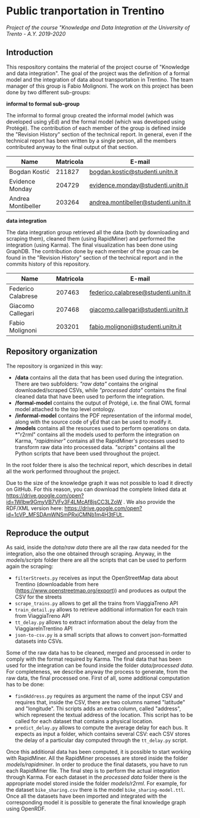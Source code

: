 # Public tranportation in Trentino
*Project of the course "Knowledge and Data Integration at the University of Trento - A.Y. 2019-2020*

## Introduction
This respository contains the material of the project course of "Knowledge and data integration". The goal of the project was the definition of a formal model and the integration of data about transportation in Trentino. The team manager of this group is Fabio Molignoni. The work on this project has been done by two different sub-groups:

**informal to formal sub-group**

The informal to formal group created the informal model (which was developed using yEd) and the formal model (which was developed using Protégé). The contribution of each member of the group is defined inside the "Revision History" section of the technical report. In general, even if the technical report has been written by a single person, all the members contributed anyway to the final output of that section.

| Name        | Matricola  | E-mail  |
| ------------- | ------------- | ----- |
| Bogdan Kostić      | 211827 | bogdan.kostic@studenti.unitn.it |
| Evidence Monday      | 204729     |   evidence.monday@studenti.unitn.it |
| Andrea Montibeller | 203264     | andrea.montibeller@studenti.unitn.it |

**data integration**

The data integration group retrieved all the data (both by downloading and scraping them), cleaned them (using RapidMiner) and performed the integration (using Karma). The final visualization has been done using GraphDB. The contribution done by each member of the group can be found in the "Revision History" section of the technical report and in the commits history of this repository.

| Name        | Matricola  | E-mail  |
| ------------- |-------------| -----|
| Federico Calabrese      | 207463 | federico.calabrese@studenti.unitn.it |
| Giacomo Callegari     | 207468     | giacomo.callegari@studenti.unitn.it |
| Fabio Molignoni | 203201     | fabio.molignoni@studenti.unitn.it |

## Repository organization
The repository is organized in this way:
- **/data** contains all the data that has been used during the integration. There are two subfolders: *"raw data"* contains the original downloaded/scraped CSVs, while *"processed data"* contains the final cleaned data that have been used to perform the integration.
- **/formal-model** contains the output of Protégé, i.e. the final OWL formal model attached to the top level ontology.
- **/informal-model** contains the PDF representation of the informal model, along with the source code of yEd that can be used to modify it.
- **/models** contains all the resources used to perform operations on data. *"r2rml" contains all the models used to perform the integration on Karma, *"rapidminer"* contains all the RapidMiner's processes used to transform raw data into processed data. *"scripts"* contains all the Python scripts that have been used throughout the project.

In the root folder there is also the technical report, which describes in detail all the work performed throughout the project.

Due to the size of the knowledge graph it was not possible to load it directly on GitHub. For this reason, you can download the complete linked data at https://drive.google.com/open?id=1WIbw9GmyVB7VFv3F4LMcAf8jsCC3LZoW . We also provide the RDF/XML version here: https://drive.google.com/open?id=1cVP_MFSDAmWNSmPRxjCMNb1m4H3tFUt_

## Reproduce the output
As said, inside the *data/raw data* there are all the raw data needed for the integration, also the one obtained through scraping. Anyway, in the *models/scripts* folder there are all the scripts that can be used to perform again the scraping:
-   `filterStreets.py` receives as input the OpenStreetMap data about Trentino (downloadable from here (https://www.openstreetmap.org/export)) and produces as output the CSV for the streets
-   `scrape_trains.py` allows to get all the trains from ViaggiaTreno API
-   `train_detail.py` allows to retrieve additional information for each train from ViaggiaTreno API
-   `tt_delay.py` allows to extract information about the delay from the ViaggiareInTrentino API
-   `json-to-csv.py` is a small scripts that allows to convert json-formatted datasets into CSVs.

Some of the raw data has to be cleaned, merged and processed in order to comply with the format required by Karma. The final data that has been used for the integration can be found inside the folder *data/processed data*. For completeness, we describe anyway the process to generate, from the raw data, the final processed one. First of all, some additional computation has to be done:
-   `findAddress.py` requires as argument the name of the input CSV and requires that, inside the CSV, there are two columns named "latitude" and "longitude". Thi scripts adds an extra column, called "address", which represent the textual address of the location. This script has to be called for each dataset that contains a physical location.
-   `predict_delay.py` allows to compute the average delay for each bus. It expects as input a folder, which contains several CSV: each CSV stores the delay of a particular day computed through the `tt_delay.py` script.

Once this additional data has been computed, it is possible to start working with RapidMiner. All the RapidMiner processes are stored inside the folder *models/rapidminer*. In order to produce the final datasets, you have to run each RapidMiner file.
The final step is to perform the actual integration through Karma. For each dataset in the *processed data* folder there is the appropriate model stored inside the folder *models/r2rml*. For example, for the dataset `bike_sharing.csv` there is the model `bike_sharing-model.ttl`. Once all the datasets have been imported and integrated with the corresponding model it is possible to generate the final knowledge graph using OpenRDF.
